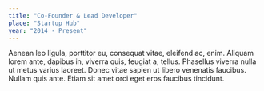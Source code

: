 ```yaml
---
title: "Co-Founder & Lead Developer"
place: "Startup Hub"
year: "2014 - Present"
---
```

Aenean leo ligula, porttitor eu, consequat vitae, eleifend ac, enim. Aliquam lorem ante, dapibus in, viverra quis, feugiat a, tellus. Phasellus viverra nulla ut metus varius laoreet. Donec vitae sapien ut libero venenatis faucibus. Nullam quis ante. Etiam sit amet orci eget eros faucibus tincidunt.
